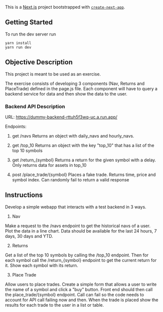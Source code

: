This is a [Next.js](https://nextjs.org/) project bootstrapped with [`create-next-app`](https://github.com/vercel/next.js/tree/canary/packages/create-next-app).

## Getting Started

To run the dev server run
```
yarn install
yarn run dev
```

## Objective Description
This project is meant to be used as an exercise.

The exercise consists of developing 3 components (Nav, Returns and PlaceTrade) defined in the page.js file. Each component will have to query a backend service for data and then show the data to the user.

### Backend API Description
URL: https://dummy-backend-rttuh5f3wq-uc.a.run.app/

Endpoints:

1. get /navs
Returns an object with daily_navs and hourly_navs.

2. get /top_10
Returns an object with the key "top_10" that has a list of the top 10 symbols

3. get /return_{symbol}
Returns a return for the given symbol with a delay.
Only returns data for assets in top_10

4. post /place_trade/{symbol}
Places a fake trade. Returns time, price and symbol index.
Can randomly fail to return a valid response

## Instructions
Develop a simple webapp that interacts with a test backend in 3 ways.
1. Nav

Make a request to the /navs endpoint to get the historical navs of a user. Plot the data in a line chart.
Data should be available for the last 24 hours, 7 days, 30 days and YTD.

2. Returns

Get a list of the top 10 symbols by calling the /top_10 endpoint. Then for each symbol call the /return_{symbol} endpoint to get the current return for it. Show each symbol with its return.

3. Place Trade

Allow users to place trades. Create a simple form that allows a user to write the name of a symbol and click a "buy" button. Front end should then call the place_trade/{symbol} endpoint. Call can fail so the code needs to account for API call failing now and then. When the trade is placed show the results for each trade to the user in a list or table. 

